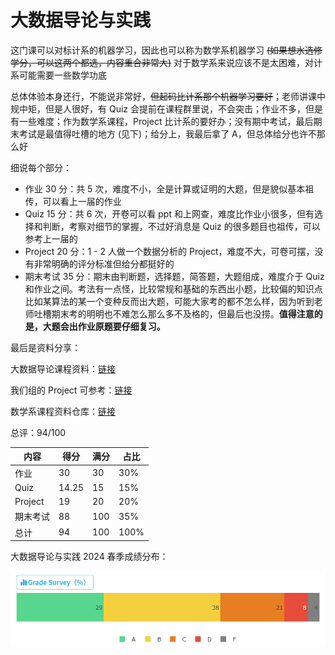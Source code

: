 # 大数据导论与实践

这门课可以对标计系的机器学习，因此也可以称为数学系机器学习 ~~(如果想水选修学分，可以这两个都选，内容重合非常大)~~ 对于数学系来说应该不是太困难，对计系可能需要一些数学功底

总体体验本身还行，不能说非常好，~~但起码比计系那个机器学习要好~~；老师讲课中规中矩，但是人很好，有 Quiz 会提前在课程群里说，不会突击；作业不多，但是有一些难度；作为数学系课程，Project 比计系的要好办；没有期中考试，最后期末考试是最值得吐槽的地方 (见下)；给分上，我最后拿了 A，但总体给分也许不那么好

细说每个部分：

- 作业 30 分：共 5 次，难度不小，全是计算或证明的大题，但是貌似基本祖传，可以看上一届的作业
- Quiz 15 分：共 6 次，开卷可以看 ppt 和上网查，难度比作业小很多，但有选择和判断，考察对细节的掌握，不过好消息是 Quiz 的很多题目也祖传，可以参考上一届的
- Project 20 分：1 - 2 人做一个数据分析的 Project，难度不大，可卷可摆，没有非常明确的评分标准但给分都挺好的
- 期末考试 35 分：期末由判断题，选择题，简答题，大题组成，难度介于 Quiz 和作业之间。考法有一点怪，比较常规和基础的东西出小题，比较偏的知识点比如某算法的某一个变种反而出大题，可能大家考的都不怎么样，因为听到老师吐槽期末考的明明也不难怎么那么多不及格的，但最后也没捞。**值得注意的是，大题会出作业原题要仔细复习。**

最后是资料分享：

大数据导论课程资料：[链接](https://github.com/wLUOw/CS_Notes)

我们组的 Project 可参考：[链接](https://github.com/wLUOw/MA234_Course_Project)

数学系课程资料仓库：[链接](https://github.com/wLUOw/SUSTech_Math_Course_Materials)



总评：94/100

| 内容     | 得分  | 满分 | 占比 |
| -------- | ----- | ---- | ---- |
| 作业     | 30    | 30   | 30%  |
| Quiz     | 14.25 | 15   | 15%  |
| Project  | 19    | 20   | 20%  |
| 期末考试 | 88    | 100  | 35%  |
| 总计     | 94    | 100  | 100% |

大数据导论与实践 2024 春季成绩分布：

<div align="center">
    <img src="../pic/MA234.png" alt="" width="600">
</div>
